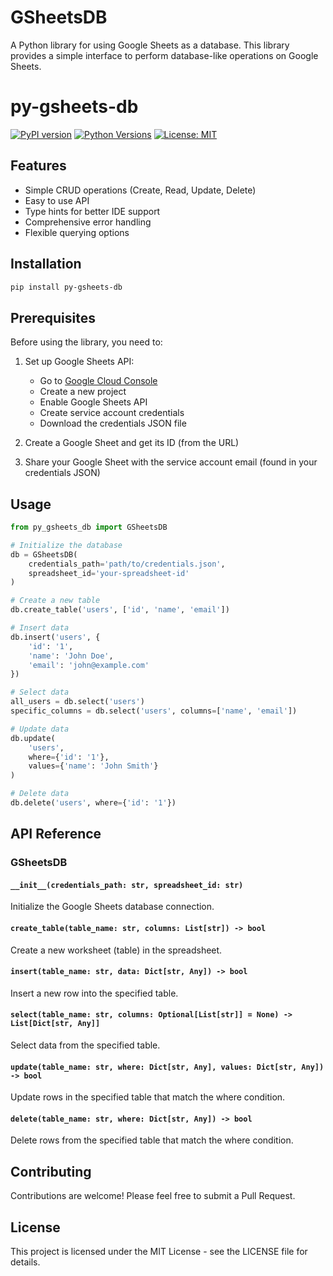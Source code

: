 # GSheetsDB

A Python library for using Google Sheets as a database. This library provides a simple interface to perform database-like operations on Google Sheets.

# py-gsheets-db

[![PyPI version](https://badge.fury.io/py/py-gsheets-db.svg)](https://badge.fury.io/py/py-gsheets-db)
[![Python Versions](https://img.shields.io/pypi/pyversions/py-gsheets-db.svg)](https://pypi.org/project/py-gsheets-db/)
[![License: MIT](https://img.shields.io/badge/License-MIT-yellow.svg)](https://opensource.org/licenses/MIT)

## Features

- Simple CRUD operations (Create, Read, Update, Delete)
- Easy to use API
- Type hints for better IDE support
- Comprehensive error handling
- Flexible querying options

## Installation

```bash
pip install py-gsheets-db
```

## Prerequisites

Before using the library, you need to:

1. Set up Google Sheets API:
   - Go to [Google Cloud Console](https://console.cloud.google.com/)
   - Create a new project
   - Enable Google Sheets API
   - Create service account credentials
   - Download the credentials JSON file

2. Create a Google Sheet and get its ID (from the URL)
3. Share your Google Sheet with the service account email (found in your credentials JSON)

## Usage

```python
from py_gsheets_db import GSheetsDB

# Initialize the database
db = GSheetsDB(
    credentials_path='path/to/credentials.json',
    spreadsheet_id='your-spreadsheet-id'
)

# Create a new table
db.create_table('users', ['id', 'name', 'email'])

# Insert data
db.insert('users', {
    'id': '1',
    'name': 'John Doe',
    'email': 'john@example.com'
})

# Select data
all_users = db.select('users')
specific_columns = db.select('users', columns=['name', 'email'])

# Update data
db.update(
    'users',
    where={'id': '1'},
    values={'name': 'John Smith'}
)

# Delete data
db.delete('users', where={'id': '1'})
```

## API Reference

### GSheetsDB

#### `__init__(credentials_path: str, spreadsheet_id: str)`
Initialize the Google Sheets database connection.

#### `create_table(table_name: str, columns: List[str]) -> bool`
Create a new worksheet (table) in the spreadsheet.

#### `insert(table_name: str, data: Dict[str, Any]) -> bool`
Insert a new row into the specified table.

#### `select(table_name: str, columns: Optional[List[str]] = None) -> List[Dict[str, Any]]`
Select data from the specified table.

#### `update(table_name: str, where: Dict[str, Any], values: Dict[str, Any]) -> bool`
Update rows in the specified table that match the where condition.

#### `delete(table_name: str, where: Dict[str, Any]) -> bool`
Delete rows from the specified table that match the where condition.

## Contributing

Contributions are welcome! Please feel free to submit a Pull Request.

## License

This project is licensed under the MIT License - see the LICENSE file for details.